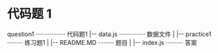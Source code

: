 # 代码题 1

question1 ················· 代码题1
|-- data.js ··············· 数据文件
|   |-- practice1 ········· 练习题1
|   |-- README.MD ········· 题目
|   |-- index.js ·········· 答案